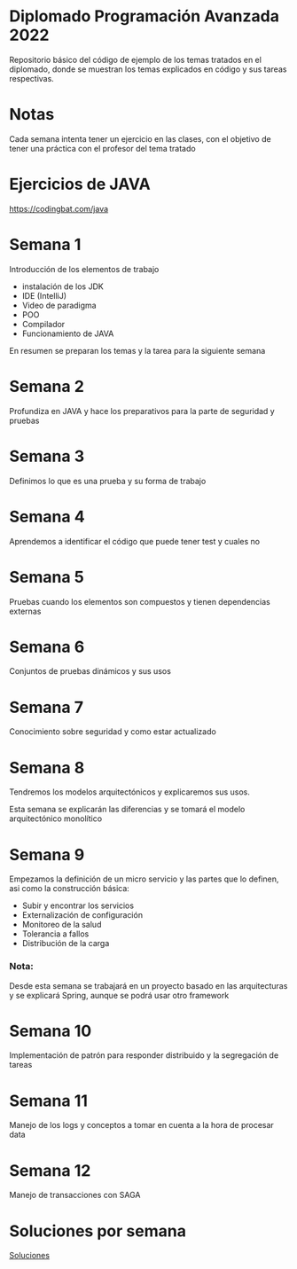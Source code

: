 # Diplomado Programación Avanzada 2022

Repositorio básico del código de ejemplo de los temas tratados en el diplomado, donde se muestran los temas explicados
en código y sus tareas respectivas.

# Notas
Cada semana intenta tener un ejercicio en las clases, con el objetivo de tener una práctica con el profesor del tema tratado

# Ejercicios de JAVA
https://codingbat.com/java

# Semana 1
Introducción de los elementos de trabajo

- instalación de los JDK
- IDE (IntelliJ)
- Video de paradigma
- POO
- Compilador
- Funcionamiento de JAVA

En resumen se preparan los temas y la tarea para la siguiente semana

# Semana 2
Profundiza en JAVA y hace los preparativos para la parte de seguridad y pruebas


# Semana 3
Definimos lo que es una prueba y su forma de trabajo

# Semana 4
Aprendemos a identificar el código que puede tener test y cuales no

# Semana 5
Pruebas cuando los elementos son compuestos y tienen dependencias externas

# Semana 6
Conjuntos de pruebas dinámicos y sus usos

# Semana 7
Conocimiento sobre seguridad y como estar actualizado

# Semana 8
Tendremos los modelos arquitectónicos y explicaremos sus usos.

Esta semana se explicarán las diferencias y se tomará el modelo arquitectónico monolítico

# Semana 9
Empezamos la definición de un micro servicio y las partes que lo definen, asi como la construcción básica:
- Subir y encontrar los servicios
- Externalización de configuración
- Monitoreo de la salud
- Tolerancia a fallos
- Distribución de la carga

### Nota: 
Desde esta semana se trabajará en un proyecto basado en las arquitecturas y se explicará Spring, aunque se podrá usar otro framework

# Semana 10
Implementación de patrón para responder distribuido y la segregación de tareas

# Semana 11
Manejo de los logs y conceptos a tomar en cuenta a la hora de procesar data

# Semana 12
Manejo de transacciones con SAGA

# Soluciones por semana
[Soluciones](https://github.com/AlsJava/SolutionDiplomadoProgramacionAvanzada)